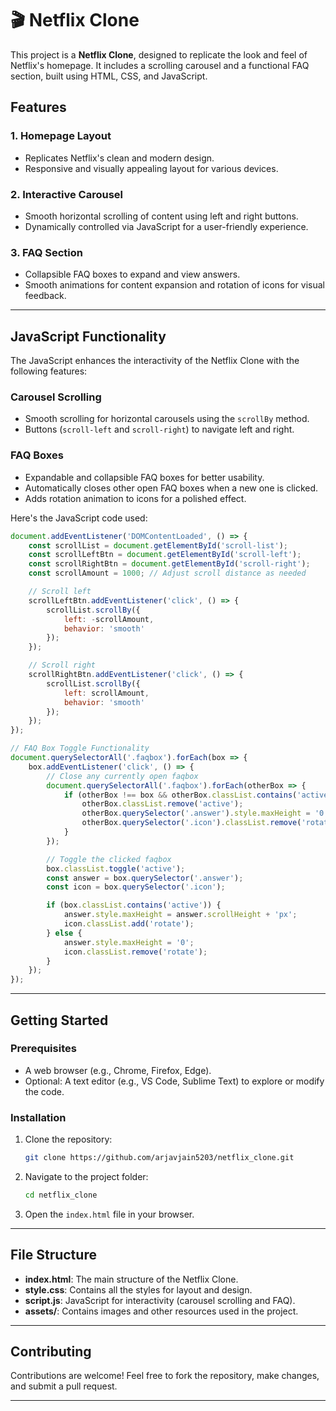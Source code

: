 # 🎬 Netflix Clone  

This project is a **Netflix Clone**, designed to replicate the look and feel of Netflix's homepage. It includes a scrolling carousel and a functional FAQ section, built using HTML, CSS, and JavaScript.  

## Features  

### 1. **Homepage Layout**  
- Replicates Netflix's clean and modern design.  
- Responsive and visually appealing layout for various devices.  

### 2. **Interactive Carousel**  
- Smooth horizontal scrolling of content using left and right buttons.  
- Dynamically controlled via JavaScript for a user-friendly experience.  

### 3. **FAQ Section**  
- Collapsible FAQ boxes to expand and view answers.  
- Smooth animations for content expansion and rotation of icons for visual feedback.  

---

## JavaScript Functionality  

The JavaScript enhances the interactivity of the Netflix Clone with the following features:  

### Carousel Scrolling  
- Smooth scrolling for horizontal carousels using the `scrollBy` method.  
- Buttons (`scroll-left` and `scroll-right`) to navigate left and right.  

### FAQ Boxes  
- Expandable and collapsible FAQ boxes for better usability.  
- Automatically closes other open FAQ boxes when a new one is clicked.  
- Adds rotation animation to icons for a polished effect.  

Here's the JavaScript code used:  

```javascript  
document.addEventListener('DOMContentLoaded', () => {
    const scrollList = document.getElementById('scroll-list');
    const scrollLeftBtn = document.getElementById('scroll-left');
    const scrollRightBtn = document.getElementById('scroll-right');
    const scrollAmount = 1000; // Adjust scroll distance as needed

    // Scroll left
    scrollLeftBtn.addEventListener('click', () => {
        scrollList.scrollBy({
            left: -scrollAmount,
            behavior: 'smooth'
        });
    });

    // Scroll right
    scrollRightBtn.addEventListener('click', () => {
        scrollList.scrollBy({
            left: scrollAmount,
            behavior: 'smooth'
        });
    });
});

// FAQ Box Toggle Functionality
document.querySelectorAll('.faqbox').forEach(box => {
    box.addEventListener('click', () => {
        // Close any currently open faqbox
        document.querySelectorAll('.faqbox').forEach(otherBox => {
            if (otherBox !== box && otherBox.classList.contains('active')) {
                otherBox.classList.remove('active');
                otherBox.querySelector('.answer').style.maxHeight = '0';
                otherBox.querySelector('.icon').classList.remove('rotate');
            }
        });

        // Toggle the clicked faqbox
        box.classList.toggle('active');
        const answer = box.querySelector('.answer');
        const icon = box.querySelector('.icon');

        if (box.classList.contains('active')) {
            answer.style.maxHeight = answer.scrollHeight + 'px';
            icon.classList.add('rotate');
        } else {
            answer.style.maxHeight = '0';
            icon.classList.remove('rotate');
        }
    });
});
```

---

## Getting Started  

### Prerequisites  
- A web browser (e.g., Chrome, Firefox, Edge).  
- Optional: A text editor (e.g., VS Code, Sublime Text) to explore or modify the code.  

### Installation  
1. Clone the repository:  
   ```bash  
   git clone https://github.com/arjavjain5203/netflix_clone.git  
   ```  
2. Navigate to the project folder:  
   ```bash  
   cd netflix_clone  
   ```  
3. Open the `index.html` file in your browser.  

---

## File Structure  
- **index.html**: The main structure of the Netflix Clone.  
- **style.css**: Contains all the styles for layout and design.  
- **script.js**: JavaScript for interactivity (carousel scrolling and FAQ).  
- **assets/**: Contains images and other resources used in the project.  

---

## Contributing  

Contributions are welcome! Feel free to fork the repository, make changes, and submit a pull request.  

---
